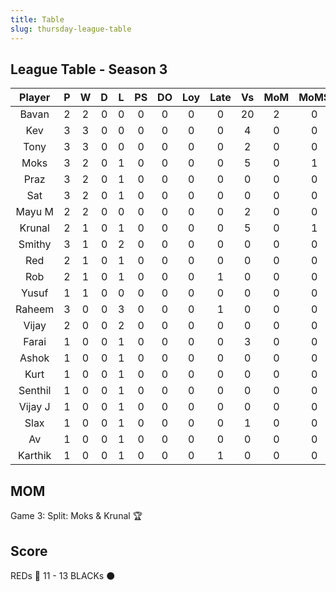 ```yaml
---
title: Table
slug: thursday-league-table
---
```


## League Table - Season 3

**Player**|**P**|**W**|**D**|**L**|**PS**|**DO**|**Loy**|**Late**|**Vs**|**MoM**|**MoMS**|**Tot**|**Ave**
:-----:|:-----:|:-----:|:-----:|:-----:|:-----:|:-----:|:-----:|:-----:|:-----:|:-----:|:-----:|:-----:|:-----:
Bavan|2|2|0|0|0|0|0|0|20|2|0|14|7
Kev|3|3|0|0|0|0|0|0|4|0|0|12|4
Tony|3|3|0|0|0|0|0|0|2|0|0|12|4
Moks|3|2|0|1|0|0|0|0|5|0|1|10.5|3.5
Praz|3|2|0|1|0|0|0|0|0|0|0|9|3
Sat|3|2|0|1|0|0|0|0|0|0|0|9|3
Mayu M|2|2|0|0|0|0|0|0|2|0|0|8|4
Krunal|2|1|0|1|0|0|0|0|5|0|1|6.5|3.25
Smithy|3|1|0|2|0|0|0|0|0|0|0|6|2
Red|2|1|0|1|0|0|0|0|0|0|0|5|2.5
Rob|2|1|0|1|0|0|0|1|0|0|0|4|2
Yusuf|1|1|0|0|0|0|0|0|0|0|0|4|4
Raheem|3|0|0|3|0|0|0|1|0|0|0|2|0.66
Vijay|2|0|0|2|0|0|0|0|0|0|0|2|1
Farai|1|0|0|1|0|0|0|0|3|0|0|1|1
Ashok|1|0|0|1|0|0|0|0|0|0|0|1|1
Kurt|1|0|0|1|0|0|0|0|0|0|0|1|1
Senthil|1|0|0|1|0|0|0|0|0|0|0|1|1
Vijay J|1|0|0|1|0|0|0|0|0|0|0|1|1
Slax|1|0|0|1|0|0|0|0|1|0|0|1|1
Av|1|0|0|1|0|0|0|0|0|0|0|1|1
Karthik|1|0|0|1|0|0|0|1|0|0|0|0|0

## MOM 

Game 3: Split: Moks & Krunal 🏆


## Score

REDs 🔴 11 - 13 BLACKs ⚫️️



